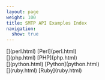```yaml
---
layout: page
weight: 100
title: SMTP API Examples Index
navigation:
  show: true
---
```

<div markdown="1" class="row-fluid">
<div markdown="1" class="span4 well callout">
[<span class="pull-right framework-icon framework-iconperl"></span>](perl.html) [Perl](perl.html)
</div>
<div markdown="1" class="span4 well callout">
[<span class="pull-right framework-icon framework-iconphp"></span>](php.html) [PHP](php.html)
</div>
<div markdown="1" class="span4 well callout">
[<span class="pull-right framework-icon framework-iconpython"></span>](python.html) [Python](python.html)
</div>
</div>
<div markdown="1" class="row-fluid">
<div markdown="1" class="span4 well callout">
[<span class="pull-right framework-icon framework-iconruby"></span>](ruby.html) [Ruby](ruby.html)
</div>
</div>

